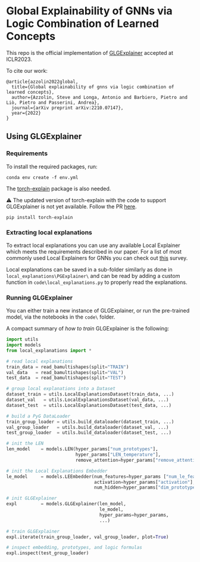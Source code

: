 # Global Explainability of GNNs via Logic Combination of Learned Concepts

This repo is the official implementation of [GLGExplainer](https://arxiv.org/abs/2210.07147) accepted at ICLR2023.

To cite our work:


```
@article{azzolin2022global,
  title={Global explainability of gnns via logic combination of learned concepts},
  author={Azzolin, Steve and Longa, Antonio and Barbiero, Pietro and Liò, Pietro and Passerini, Andrea},
  journal={arXiv preprint arXiv:2210.07147},
  year={2022}
}
```


## Using GLGExplainer

### Requirements

To install the required packages, run:

```
conda env create -f env.yml
```

The [torch-explain](https://pypi.org/project/torch-explain/) package is also needed.

:warning: The updated version of torch-explain with the code to support GLGExplainer is not yet available. Follow the PR [here](https://github.com/pietrobarbiero/pytorch_explain/pull/4).

```
pip install torch-explain
```

### Extracting local explanations

To extract local explanations you can use any available Local Explainer which meets the requirements described in our paper. For a list of most commonly used Local Explainers for GNNs you can check out [this](https://arxiv.org/abs/2210.15304) survey.

Local explanations can be saved in a sub-folder similarly as done in `local_explanations\PGExplainer\` and can be read by adding a custom function in `code\local_explanations.py` to properly read the explanations.

### Running GLGExplainer

You can either train a new instance of GLGExplainer, or run the pre-trained model, via the notebooks in the `code\` folder. 

A compact summary of *how to train* GLGExplainer is the following:

```python
import utils
import models
from local_explanations import *

# read local explanations
train_data = read_bamultishapes(split="TRAIN")
val_data   = read_bamultishapes(split="VAL")
test_data  = read_bamultishapes(split="TEST")

# group local explanations into a Dataset
dataset_train = utils.LocalExplanationsDataset(train_data, ...)
dataset_val   = utils.LocalExplanationsDataset(val_data, ...)
dataset_test  = utils.LocalExplanationsDataset(test_data, ...)

# build a PyG DataLoader
train_group_loader = utils.build_dataloader(dataset_train, ...)
val_group_loader   = utils.build_dataloader(dataset_val, ...)
test_group_loader  = utils.build_dataloader(dataset_test, ...)

# init the LEN
len_model    = models.LEN(hyper_params["num_prototypes"], 
                          hyper_params["LEN_temperature"], 
                          remove_attention=hyper_params["remove_attention"])

# init the Local Explanations Embedder
le_model     = models.LEEmbedder(num_features=hyper_params ["num_le_features"], 
                                 activation=hyper_params["activation"], 
                                 num_hidden=hyper_params["dim_prototypes"])

# init GLGExplainer
expl         = models.GLGExplainer(len_model, 
                                   le_model, 
                                   hyper_params=hyper_params,
                                   ...)

# train GLGExplainer
expl.iterate(train_group_loader, val_group_loader, plot=True)

# inspect embedding, prototypes, and logic formulas
expl.inspect(test_group_loader)
```
